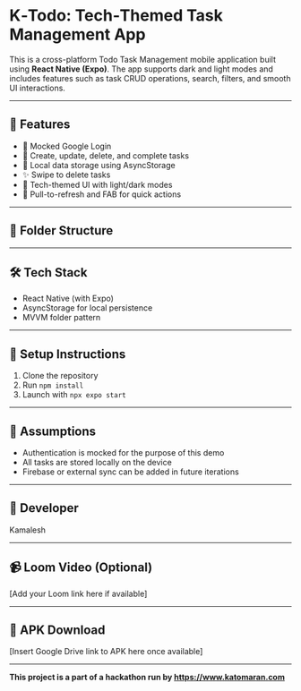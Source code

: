 # K‑Todo: Tech‑Themed Task Management App

This is a cross-platform Todo Task Management mobile application built using **React Native (Expo)**. The app supports dark and light modes and includes features such as task CRUD operations, search, filters, and smooth UI interactions.

---

## 🚀 Features
- 🔐 Mocked Google Login
- 📝 Create, update, delete, and complete tasks
- 💾 Local data storage using AsyncStorage
- ✨ Swipe to delete tasks
- 🎨 Tech-themed UI with light/dark modes
- 🔄 Pull-to-refresh and FAB for quick actions

---

## 📂 Folder Structure
---

## 🛠 Tech Stack
- React Native (with Expo)
- AsyncStorage for local persistence
- MVVM folder pattern

---

## 🧪 Setup Instructions
1. Clone the repository
2. Run `npm install`
3. Launch with `npx expo start`

---

## 📌 Assumptions
- Authentication is mocked for the purpose of this demo
- All tasks are stored locally on the device
- Firebase or external sync can be added in future iterations

---

## 👤 Developer
Kamalesh

---

## 📹 Loom Video (Optional)
[Add your Loom link here if available]

---

## 📁 APK Download
[Insert Google Drive link to APK here once available]

---

**This project is a part of a hackathon run by https://www.katomaran.com**
